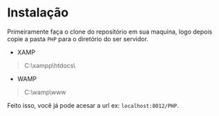 # Instalação

Primeiramente faça o clone do repositório em sua maquina, logo depois copie a pasta `PHP` para o diretório do ser servidor.
- XAMP
 > C:\xampp\htdocs\
 
- WAMP
 > C:\wamp\www
 
Feito isso, você já pode acesar a url ex: `localhost:8012/PHP`.
